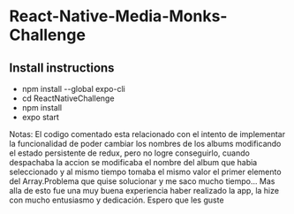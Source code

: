 # React-Native-Media-Monks-Challenge



## Install instructions

- npm install --global expo-cli
- cd ReactNativeChallenge
- npm install
- expo start


Notas: El codigo comentado esta relacionado con el intento de implementar la funcionalidad de poder cambiar los nombres de los albums modificando el estado persistente de redux, pero no logre conseguirlo, cuando despachaba la accion se modificaba el nombre del album que habia seleccionado y al mismo tiempo tomaba el mismo valor el primer elemento del Array.Problema que quise solucionar y me saco mucho tiempo... Mas alla de esto fue una muy buena experiencia haber realizado la app, la hize con mucho entusiasmo y dedicación. Espero que les guste
